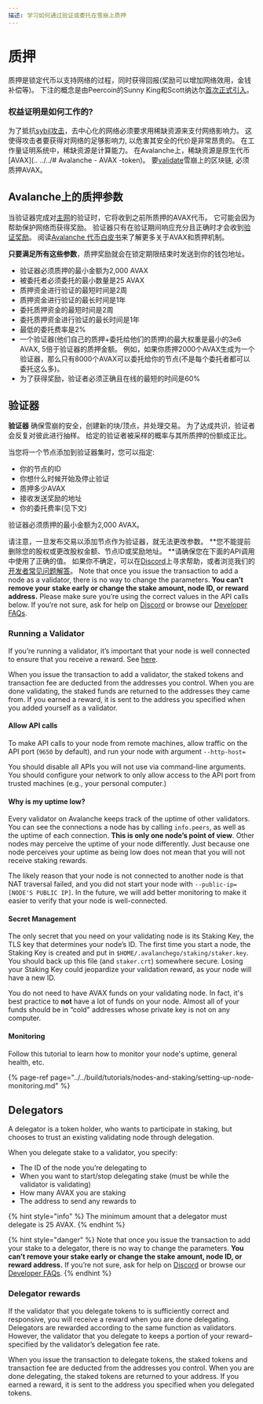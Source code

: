 ```yaml
---
描述: 学习如何通过验证或委托在雪崩上质押
---
```


# 质押
质押是锁定代币以支持网络的过程，同时获得回报(奖励可以增加网络效用，金钱补偿等)。 下注的概念是由Peercoin的Sunny King和Scott纳达尔[首次正式引入](https://web.archive.org/web/20160306084128/https://peercoin.net/assets/paper/peercoin-paper.pdf)。 

### 权益证明是如何工作的? 

为了抵抗[sybil攻击](https://support.avalabs.org/en/articles/4064853-what-is-a-sybil-attack)，去中心化的网络必须要求用稀缺资源来支付网络影响力。 这使得攻击者要获得对网络的足够影响力, 以危害其安全的代价是非常昂贵的。 在工作量证明系统中，稀缺资源是计算能力。 在Avalanche上，稀缺资源是原生代币[AVAX](.. ../../# Avalanche - AVAX -token)。 要[validate](http://support.avalabs.org/en/articles/4064704-what-is-a-blockchain-validator)雪崩上的区块链, 必须质押AVAX。 

## Avalanche上的质押参数

当验证器完成对[主网](http://support.avalabs.org/en/articles/4135650-what-is-the-primary-network)的验证时，它将收到之前所质押的AVAX代币。 它可能会因为帮助保护网络而获得奖励。 验证器只有在验证期间响应充分且正确时才会收到[验证奖励](http://support.avalabs.org/en/articles/4587396-what-are-validator-staking-rewards)。 阅读[Avalanche 代币白皮书](https://files.avalabs.org/papers/token.pdf)来了解更多关于AVAX和质押机制。 

**只要满足所有这些参数**，质押奖励就会在锁定期限结束时发送到你的钱包地址。

* 验证器必须质押的最小金额为2,000 AVAX 
* 被委托者必须委托的最小数量是25 AVAX 
* 质押资金进行验证的最短时间是2周
* 质押资金进行验证的最长时间是1年 
* 委托质押资金的最短时间是2周 
* 委托质押资金进行验证的最长时间是1年 
* 最低的委托费率是2% 
* 一个验证器(他们自己的质押+委托给他们的质押)的最大权重是最小的3e6 AVAX, 5倍于验证器的质押金额。 例如，如果你质押2000个AVAX生成为一个验证器，那么只有8000个AVAX可以委托给你的节点\(不是每个委托者都可以委托这么多\)。 
* 为了获得奖励，验证者必须正确且在线的最短的时间是60%

## 验证器

**验证器** 确保雪崩的安全，创建新的块/顶点，并处理交易。 为了达成共识，验证者会反复对彼此进行抽样。 给定的验证者被采样的概率与其所质押的份额成正比。 

当您将一个节点添加到验证器集时，您可以指定: 

* 你的节点的ID
* 你想什么时候开始及停止验证
* 质押多少AVAX 
* 接收发送奖励的地址
* 你的委托费率\(见下文\)

验证器必须质押的最小金额为2,000 AVAX。 

请注意，一旦发布交易以添加节点作为验证器，就无法更改参数。 **您不能提前删除您的股权或更改股权金额、节点ID或奖励地址。 **请确保您在下面的API调用中使用了正确的值。 如果你不确定，可以在[Discord](https://chat.avax.network)上寻求帮助，或者浏览我们的[开发者常见问题解答](http://support.avalabs.org/en/collections/2618154-developer-faq)。 Note that once you issue the transaction to add a node as a validator, there is no way to change the parameters. **You can’t remove your stake early or change the stake amount, node ID, or reward address.** Please make sure you’re using the correct values in the API calls below. If you’re not sure, ask for help on [Discord](https://chat.avax.network) or browse our [Developer FAQs](http://support.avalabs.org/en/collections/2618154-developer-faq).


### Running a Validator <a id="running-a-validator"></a>

If you’re running a validator, it’s important that your node is well connected to ensure that you receive a reward. See [here](http://support.avalabs.org/en/articles/4594192-networking-setup).

When you issue the transaction to add a validator, the staked tokens and transaction fee are deducted from the addresses you control. When you are done validating, the staked funds are returned to the addresses they came from. If you earned a reward, it is sent to the address you specified when you added yourself as a validator.

#### Allow API calls <a id="allow-api-calls"></a>

To make API calls to your node from remote machines, allow traffic on the API port \(`9650` by default\), and run your node with argument `--http-host=`

You should disable all APIs you will not use via command-line arguments. You should configure your network to only allow access to the API port from trusted machines \(e.g., your personal computer.\)

#### Why is my uptime low? <a id="why-is-my-uptime-low"></a>

Every validator on Avalanche keeps track of the uptime of other validators. You can see the connections a node has by calling `info.peers`, as well as the uptime of each connection. **This is only one node’s point of view**. Other nodes may perceive the uptime of your node differently. Just because one node perceives your uptime as being low does not mean that you will not receive staking rewards.

The likely reason that your node is not connected to another node is that NAT traversal failed, and you did not start your node with `--public-ip=[NODE'S PUBLIC IP]`. In the future, we will add better monitoring to make it easier to verify that your node is well-connected.

#### Secret Management <a id="secret-management"></a>

The only secret that you need on your validating node is its Staking Key, the TLS key that determines your node’s ID. The first time you start a node, the Staking Key is created and put in `$HOME/.avalanchego/staking/staker.key`. You should back up this file \(and `staker.crt`\) somewhere secure. Losing your Staking Key could jeopardize your validation reward, as your node will have a new ID.

You do not need to have AVAX funds on your validating node. In fact, it's best practice to **not** have a lot of funds on your node. Almost all of your funds should be in “cold" addresses whose private key is not on any computer.

#### Monitoring <a id="monitoring"></a>

Follow this tutorial to learn how to monitor your node's uptime, general health, etc.

{% page-ref page="../../build/tutorials/nodes-and-staking/setting-up-node-monitoring.md" %}

## Delegators

A delegator is a token holder, who wants to participate in staking, but chooses to trust an existing validating node through delegation.

When you delegate stake to a validator, you specify:

* The ID of the node you’re delegating to
* When you want to start/stop delegating stake \(must be while the validator is validating\)
* How many AVAX you are staking
* The address to send any rewards to

{% hint style="info" %}
The minimum amount that a delegator must delegate is 25 AVAX.
{% endhint %}

{% hint style="danger" %}
Note that once you issue the transaction to add your stake to a delegator, there is no way to change the parameters. **You can’t remove your stake early or change the stake amount, node ID, or reward address.** If you’re not sure, ask for help on [Discord](https://chat.avax.network) or browse our [Developer FAQs](http://support.avalabs.org/en/collections/2618154-developer-faq).
{% endhint %}

### Delegator rewards <a id="delegator-rewards"></a>

If the validator that you delegate tokens to is sufficiently correct and responsive, you will receive a reward when you are done delegating. Delegators are rewarded according to the same function as validators. However, the validator that you delegate to keeps a portion of your reward–specified by the validator’s delegation fee rate.

When you issue the transaction to delegate tokens, the staked tokens and transaction fee are deducted from the addresses you control. When you are done delegating, the staked tokens are returned to your address. If you earned a reward, it is sent to the address you specified when you delegated tokens.

<!--stackedit_data:
eyJoaXN0b3J5IjpbOTg1MDc3Njk1LC0xODY2ODk2NDg4LC00OD
UxODA4OTIsLTE4NjQwNTM5MzYsMjAzOTA1NDIyMyw4MzY0MDg4
NzEsMTMxMDgyMTY4LDE0NTYwODEzMjYsLTM1NTU1NTgzNCw3Nj
k1MDE2MzhdfQ==
-->